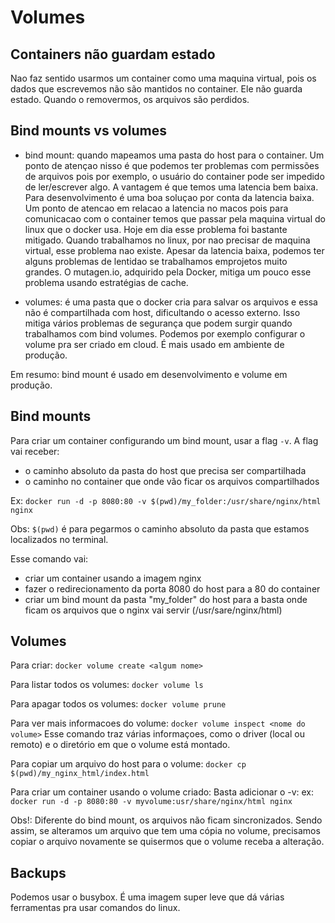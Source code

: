 # Volumes
## Containers não guardam estado
Nao faz sentido usarmos um container como uma maquina virtual, pois os dados que escrevemos não são mantidos no container. Ele não guarda estado. Quando o removermos, os arquivos são perdidos.

## Bind mounts vs volumes
 - bind mount: quando mapeamos uma pasta do host para o container. Um ponto de atençao nisso é que podemos ter problemas com permissões de arquivos pois por exemplo, o usuário do container pode ser impedido de ler/escrever algo. A vantagem é que temos uma latencia bem baixa. Para desenvolvimento é uma boa soluçao por conta da latencia baixa. Um ponto de atencao em relacao a latencia no macos pois para comunicacao com o container temos que passar pela maquina virtual do linux que o docker usa. Hoje em dia esse problema foi bastante mitigado. Quando trabalhamos no linux, por nao precisar de maquina virtual, esse problema nao existe. Apesar da latencia baixa, podemos ter alguns problemas de lentidao se trabalhamos emprojetos muito grandes. O mutagen.io, adquirido pela Docker, mitiga um pouco esse problema usando estratégias de cache.

 - volumes: é uma pasta que o docker cria para salvar os arquivos e essa não é compartilhada com host, dificultando o acesso externo. Isso mitiga vários problemas de segurança que podem surgir quando trabalhamos com bind volumes. Podemos por exemplo configurar o volume pra ser criado em cloud. É mais usado em ambiente de produção.

 Em resumo: bind mount é usado em desenvolvimento e volume em produção.

 ## Bind mounts
 Para criar um container configurando um bind mount, usar a flag `-v`.
 A flag vai receber:
  - o caminho absoluto da pasta do host que precisa ser compartilhada
  - o caminho no container que onde vão ficar os arquivos compartilhados

Ex: `docker run -d -p 8080:80 -v $(pwd)/my_folder:/usr/share/nginx/html nginx`

Obs: `$(pwd)` é para pegarmos o caminho absoluto da pasta que estamos localizados no terminal.

Esse comando vai:
  - criar um container usando a imagem nginx
  - fazer o redirecionamento da porta 8080 do host para a 80 do container
  - criar um bind mount da pasta "my_folder" do host para a basta onde ficam os arquivos que o nginx vai servir (/usr/sare/nginx/html)

## Volumes
Para criar:
`docker volume create <algum nome>`

Para listar todos os volumes:
`docker volume ls`

Para apagar todos os volumes:
`docker volume prune`

Para ver mais informacoes do volume:
`docker volume inspect <nome do volume>` 
Esse comando traz várias informaçoes, como o driver (local ou remoto) e o diretório em que o volume está montado.

Para copiar um arquivo do host para o volume:
`docker cp $(pwd)/my_nginx_html/index.html`

Para criar um container usando o volume criado: Basta adicionar o -v:
ex: `docker run -d -p 8080:80 -v myvolume:usr/share/nginx/html nginx`

Obs!: Diferente do bind mount, os arquivos não ficam sincronizados. Sendo assim, se alteramos um arquivo que tem uma cópia no volume, precisamos copiar o arquivo novamente se quisermos que o volume receba a alteração.

## Backups
Podemos usar o busybox. É uma imagem super leve que dá várias ferramentas pra usar comandos do linux.


